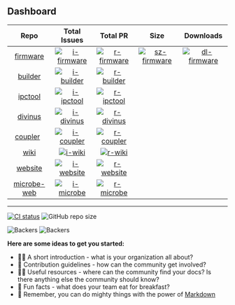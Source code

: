 ## Dashboard

| Repo                     | Total Issues                 | Total PR                     | Size                          | Downloads                     |
|:------------------------:|:----------------------------:|:----------------------------:|:-----------------------------:|:-----------------------------:|
| [firmware][p-firmware]   | [![i-firmware]][is-firmware] | [![r-firmware]][pr-firmware] | [![sz-firmware]][sz-firmware] | [![dl-firmware]][rl-firmware] |
| [builder][p-builder]     | [![i-builder]][is-builder]   | [![r-builder]][pr-builder]   |
| [ipctool][p-ipctool]     | [![i-ipctool]][is-ipctool]   | [![r-ipctool]][pr-ipctool]   |
| [divinus][p-divinus]     | [![i-divinus]][is-divinus]   | [![r-divinus]][pr-divinus]   |
| [coupler][p-coupler]     | [![i-coupler]][is-coupler]   | [![r-coupler]][pr-coupler]   |
| [wiki][p-wiki]           | [![i-wiki]][is-wiki]         | [![r-wiki]][pr-wiki]         |
| [website][p-website]     | [![i-website]][is-website]   | [![r-website]][pr-website]   |
| [microbe-web][p-microbe] | [![i-microbe]][is-microbe]   | [![r-microbe]][pr-microbe]   |

---

[![CI status](https://img.shields.io/github/downloads/OpenIPC/firmware/total.svg)](https://github.com/OpenIPC/firmware/releases)
![GitHub repo size](https://img.shields.io/github/repo-size/OpenIPC/firmware)

![Backers](https://opencollective.com/openipc/tiers/backer/badge.svg)
![Backers](https://opencollective.com/openipc/tiers/badge.svg)


**Here are some ideas to get you started:**

- 🙋‍♀️ A short introduction - what is your organization all about?
- 🌈 Contribution guidelines - how can the community get involved?
- 👩‍💻 Useful resources - where can the community find your docs? Is there anything else the community should know?
- 🍿 Fun facts - what does your team eat for breakfast?
- 🧙 Remember, you can do mighty things with the power of [Markdown](https://docs.github.com/github/writing-on-github/getting-started-with-writing-and-formatting-on-github/basic-writing-and-formatting-syntax)

[p-firmware]: https://github.com/OpenIPC/firmware
[i-firmware]: https://img.shields.io/github/issues/OpenIPC/firmware
[r-firmware]: https://img.shields.io/github/issues-pr/OpenIPC/firmware
[is-firmware]: https://github.com/OpenIPC/firmware/issues
[pr-firmware]: https://github.com/OpenIPC/firmware/pulls
[dl-firmware]: https://img.shields.io/github/downloads/OpenIPC/firmware/total.svg
[sz-firmware]: https://img.shields.io/github/repo-size/OpenIPC/firmware
[rl-firmware]: https://github.com/OpenIPC/firmware/releases

[p-builder]: https://github.com/OpenIPC/builder
[i-builder]: https://img.shields.io/github/issues/OpenIPC/builder
[r-builder]: https://img.shields.io/github/issues-pr/OpenIPC/builder
[is-builder]: https://github.com/OpenIPC/builder/issues
[pr-builder]: https://github.com/OpenIPC/builder/pulls

[p-ipctool]: https://github.com/OpenIPC/ipctool
[i-ipctool]: https://img.shields.io/github/issues/OpenIPC/ipctool
[r-ipctool]: https://img.shields.io/github/issues-pr/OpenIPC/ipctool
[is-ipctool]: https://github.com/OpenIPC/ipctool/issues
[pr-ipctool]: https://github.com/OpenIPC/ipctool/pulls

[p-divinus]: https://github.com/OpenIPC/divinus
[i-divinus]: https://img.shields.io/github/issues/OpenIPC/divinus
[r-divinus]: https://img.shields.io/github/issues-pr/OpenIPC/divinus
[is-divinus]: https://github.com/OpenIPC/divinus/issues
[pr-divinus]: https://github.com/OpenIPC/divinus/pulls

[p-coupler]: https://github.com/OpenIPC/coupler
[i-coupler]: https://img.shields.io/github/issues/OpenIPC/coupler
[r-coupler]: https://img.shields.io/github/issues-pr/OpenIPC/coupler
[is-coupler]: https://github.com/OpenIPC/coupler/issues
[pr-coupler]: https://github.com/OpenIPC/coupler/pulls




[p-microbe]: https://github.com/OpenIPC/microbe-web
[i-microbe]: https://img.shields.io/github/issues/OpenIPC/microbe-web
[r-microbe]: https://img.shields.io/github/issues-pr/OpenIPC/microbe-web
[is-microbe]: https://github.com/OpenIPC/microbe-web/issues
[pr-microbe]: https://github.com/OpenIPC/microbe-web/pulls

[p-website]: https://github.com/OpenIPC/website
[i-website]: https://img.shields.io/github/issues/OpenIPC/website
[r-website]: https://img.shields.io/github/issues-pr/OpenIPC/website
[is-website]: https://github.com/OpenIPC/website/issues
[pr-website]: https://github.com/OpenIPC/website/pulls

[p-wiki]: https://github.com/OpenIPC/wiki
[i-wiki]: https://img.shields.io/github/issues/OpenIPC/wiki
[r-wiki]: https://img.shields.io/github/issues-pr/OpenIPC/wiki
[is-wiki]: https://github.com/OpenIPC/wiki/issues
[pr-wiki]: https://github.com/OpenIPC/wiki/pulls

